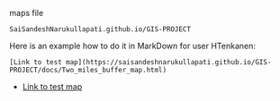 maps file


`SaiSandeshNarukullapati.github.io/GIS-PROJECT`

Here is an example how to do it in MarkDown for user HTenkanen:

```
[Link to test map](https://saisandeshnarukullapati.github.io/GIS-PROJECT/docs/Two_miles_buffer_map.html)
```


 - [Link to test map](https://saisandeshnarukullapati.github.io/GIS-PROJECT/docs/Two_miles_buffer_map.html)


